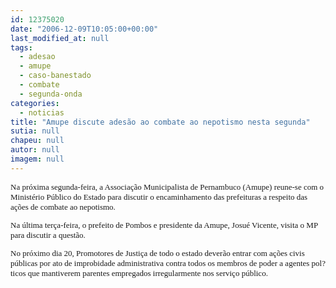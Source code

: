 ```yaml
---
id: 12375020
date: "2006-12-09T10:05:00+00:00"
last_modified_at: null
tags:
  - adesao
  - amupe
  - caso-banestado
  - combate
  - segunda-onda
categories:
  - noticias
title: "Amupe discute adesão ao combate ao nepotismo nesta segunda"
sutia: null
chapeu: null
autor: null
imagem: null
---
```

<p><FONT size=2></p>
<p><P><FONT face=Verdana>Na próxima segunda-feira, a Associação Municipalista de Pernambuco (Amupe) reune-se com o Ministério Público do Estado para discutir o encaminhamento das prefeituras a respeito das ações de combate ao nepotismo.</FONT></P></p>
<p><P><FONT face=Verdana>Na última terça-feira, o prefeito de Pombos e presidente da Amupe, Josué Vicente, visita o MP para discutir a questão.</FONT></P></p>
<p><P><FONT face=Verdana>No próximo dia 20, Promotores de Justiça de todo o estado deverão entrar com ações civis públicas por ato de improbidade administrativa contra todos os membros de poder a agentes pol?ticos que mantiverem parentes empregados irregularmente nos serviço público.</FONT> </P></FONT> </p>
